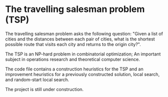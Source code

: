 # The travelling salesman problem (TSP)
The travelling salesman problem asks the following question: "Given a list of cities and the distances between each pair of cities, what is the shortest possible route that visits each city and returns to the origin city?".

The TSP is an NP-hard problem in combinatorial optimization; An important subject in operations research and theoretical computer science.

The code file contains a construction heuristics for the TSP and an improvement heuristics for a previously constructed solution, local search, and random-start local search.

The project is still under construction.
